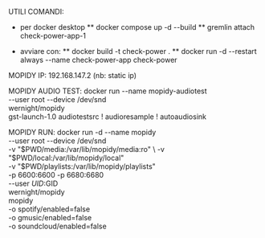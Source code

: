 UTILI COMANDI:

* per docker desktop
** docker compose up -d --build
** gremlin attach check-power-app-1

* avviare con:
** docker build -t check-power .
** docker run -d --restart always --name check-power-app check-power

MOPIDY IP: 192.168.147.2 (nb: static ip)

MOPIDY AUDIO TEST:
docker run --name mopidy-audiotest \
    --user root --device /dev/snd \
    wernight/mopidy \
    gst-launch-1.0 audiotestsrc ! audioresample ! autoaudiosink

MOPIDY RUN:
docker run -d --name mopidy \
    --user root --device /dev/snd \
    -v "$PWD/media:/var/lib/mopidy/media:ro" \
    -v "$PWD/local:/var/lib/mopidy/local" \
    -v "$PWD/playlists:/var/lib/mopidy/playlists" \
    -p 6600:6600 -p 6680:6680 \
    --user $UID:$GID \
    wernight/mopidy \
    mopidy \
    -o spotify/enabled=false \
    -o gmusic/enabled=false \
    -o soundcloud/enabled=false